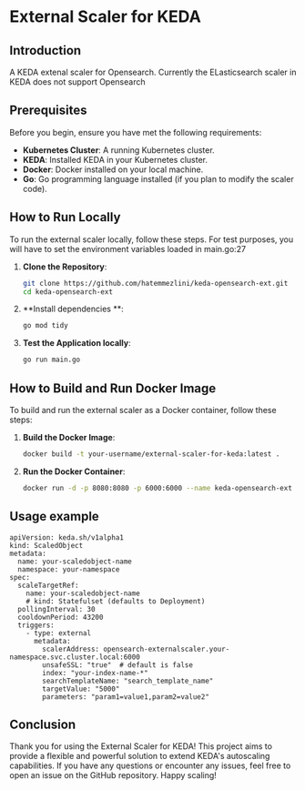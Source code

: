 # External Scaler for KEDA

## Introduction

A KEDA extenal scaler for Opensearch. Currently the ELasticsearch scaler in KEDA does not support Opensearch

## Prerequisites

Before you begin, ensure you have met the following requirements:

- **Kubernetes Cluster**: A running Kubernetes cluster.
- **KEDA**: Installed KEDA in your Kubernetes cluster.
- **Docker**: Docker installed on your local machine.
- **Go**: Go programming language installed (if you plan to modify the scaler code).

## How to Run Locally

To run the external scaler locally, follow these steps. For test purposes, you will have to set the environment variables loaded in main.go:27

1. **Clone the Repository**:
    ```bash
    git clone https://github.com/hatemmezlini/keda-opensearch-ext.git
    cd keda-opensearch-ext
    ```

2. **Install dependencies **:
    ```bash
    go mod tidy
    ```

3. **Test the Application locally**:
    ```bash
    go run main.go
    ```

## How to Build and Run Docker Image

To build and run the external scaler as a Docker container, follow these steps:

1. **Build the Docker Image**:
    ```bash
    docker build -t your-username/external-scaler-for-keda:latest .
    ```

2. **Run the Docker Container**:
    ```bash
    docker run -d -p 8080:8080 -p 6000:6000 --name keda-opensearch-ext -e ES_URL="http://localhost:9200" -e ES_USERNAME="keda" -e ES_PASSWORD="keda" opensearch-keda-externalscaler your-username/external-scaler-for-keda:latest
    ```

## Usage example
```
apiVersion: keda.sh/v1alpha1
kind: ScaledObject
metadata:
  name: your-scaledobject-name
  namespace: your-namespace
spec:
  scaleTargetRef:
    name: your-scaledobject-name
    # kind: Statefulset (defaults to Deployment)
  pollingInterval: 30
  cooldownPeriod: 43200
  triggers:
    - type: external
      metadata:
        scalerAddress: opensearch-externalscaler.your-namespace.svc.cluster.local:6000
        unsafeSSL: "true"  # default is false
        index: "your-index-name-*"
        searchTemplateName: "search_template_name"
        targetValue: "5000"
        parameters: "param1=value1,param2=value2"

```

## Conclusion

Thank you for using the External Scaler for KEDA! This project aims to provide a flexible and powerful solution to extend KEDA's autoscaling capabilities. If you have any questions or encounter any issues, feel free to open an issue on the GitHub repository. Happy scaling!
